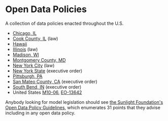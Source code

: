# Open Data Policies

A collection of data policies enacted throughout the U.S.

* [Chicago, IL](http://www.cityofchicago.org/city/en/narr/foia/open_data_executiveorder.html)
* [Cook County, IL](http://blog.cookcountygov.com/opencc/wp-content/uploads/2011/09/Open_Cook_County_9.21.11.pdf) (law)
* [Hawaii](http://www4.honolulu.gov/docushare/dsweb/Get/Document-145974/8bfh056l.pdf)
* [Illinois](http://ilga.gov/legislation/publicacts/fulltext.asp?Name=098-0627) (law)
* [Madison, WI](https://madison.legistar.com/ViewReport.ashx?M=R&N=Text&GID=205&ID=1201083&GUID=2EC21911-798D-4499-BFAF-96BDACBCD8C7&Title=Legislation+Text)
* [Montgomery County, MD](http://www6.montgomerycountymd.gov/content/council/pdf/agenda/cm/2012/121126/20121126_GO2.pdf)
* [New York City](http://www.nyc.gov/html/doitt/html/open/local_law_11_2012.shtml) (law)
* [New York State](http://nys-its.github.io/open-data-handbook/guidelines.html?1394511383118) (executive order)
* [Pittsburgh, PA](https://pittsburgh.legistar.com/View.ashx?M=F&ID=2930493&GUID=E7B4A24D-361B-4471-B8C9-8C6EC0348613)
* [San Mateo County, CA](https://data.smcgov.org/Government/San-Mateo-County-Open-Data-Policy/pebe-j2ye) (executive order)
* [South Bend, IN](http://www.ci.south-bend.in.us/sites/default/files/files/Mayor_2013-Open%20Portal%20Exec%20Order.pdf) (executive order)
* United States [M10-06](http://www.whitehouse.gov/open/documents/open-government-directive), [EO-13642](http://www.whitehouse.gov/the-press-office/2013/05/09/executive-order-making-open-and-machine-readable-new-default-government-)

Anybody looking for model legislation should see [the Sunlight Foundation's Open Data Policy Guidelines](http://sunlightfoundation.com/opendataguidelines/), which enumerates 31 points that they advise including in any open data policy.
